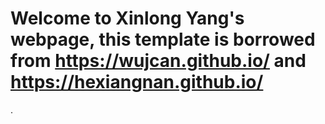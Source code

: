 # Welcome to Xinlong Yang's webpage, this template is borrowed from https://wujcan.github.io/ and https://hexiangnan.github.io/
.
